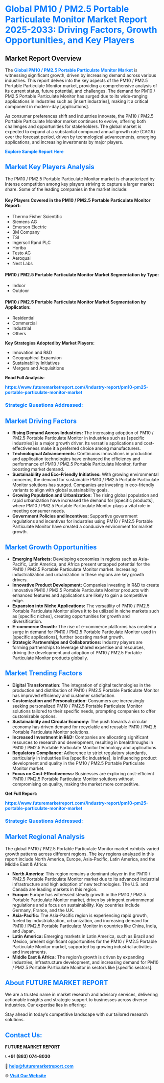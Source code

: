 <h1 style="color: #007BFF;">Global PM10 / PM2.5 Portable Particulate Monitor Market Report 2025-2033: Driving Factors, Growth Opportunities, and Key Players</h1>

<section id="overview">
<h2>Market Report Overview</h2>
<p>The <a href="https://www.futuremarketreport.com//industry-report/pm10-pm25-portable-particulate-monitor-market" style="color: #007BFF; text-decoration: none;"><strong>Global PM10 / PM2.5 Portable Particulate Monitor Market</strong></a> is witnessing significant growth, driven by increasing demand across various industries. This report delves into the key aspects of the PM10 / PM2.5 Portable Particulate Monitor market, providing a comprehensive analysis of its current status, future potential, and challenges. The demand for PM10 / PM2.5 Portable Particulate Monitor has surged due to its wide-ranging applications in industries such as [insert industries], making it a critical component in modern-day [applications].</p>
<p>As consumer preferences shift and industries innovate, the PM10 / PM2.5 Portable Particulate Monitor market continues to evolve, offering both challenges and opportunities for stakeholders. The global market is expected to expand at a substantial compound annual growth rate (CAGR) over the forecast period, driven by technological advancements, emerging applications, and increasing investments by major players.</p>
</section>

<section id="overview">
<p><a href="https://www.futuremarketreport.com//request-sample/reportId=46240" style="color: #007BFF; text-decoration: none;"><strong>Explore Sample Report Here</strong></a></p>
</section>

<section id="key-players">
<h2 style="color: #007BFF;">Market Key Players Analysis</h2>
<p>The PM10 / PM2.5 Portable Particulate Monitor market is characterized by intense competition among key players striving to capture a larger market share. Some of the leading companies in the market include:</p>
<h4>Key Players Covered in the PM10 / PM2.5 Portable Particulate Monitor Report:</h4>
<ul><li>Thermo Fisher Scientific</li><li>Siemens AG</li><li>Emerson Electric</li><li>3M Company</li><li>TSI</li><li>Ingersoll Rand PLC</li><li>Horiba</li><li>Testo AG</li><li>Aeroqual</li><li>Nest Labs</li></ul>
<h4>PM10 / PM2.5 Portable Particulate Monitor Market Segmentation by Type:</h4>
<ul><li>Indoor</li><li>Outdoor</li></ul>

<h4>PM10 / PM2.5 Portable Particulate Monitor Market Segmentation by Application:</h4>
<ul><li>Residential</li><li>Commercial</li><li>Industrial</li><li>Others</li></ul>
<p><strong>Key Strategies Adopted by Market Players:</strong></p>
<ul>
<li>Innovation and R&D</li>
<li>Geographical Expansion</li>
<li>Sustainability Initiatives</li>
<li>Mergers and Acquisitions</li>
</ul>
</section>

<section>
<p><strong>Read Full Analysis: </strong></p><a href="https://www.futuremarketreport.com//industry-report/pm10-pm25-portable-particulate-monitor-market" style="color: #007BFF; text-decoration: none;"><strong>https://www.futuremarketreport.com//industry-report/pm10-pm25-portable-particulate-monitor-market</strong></a>
<h3 style="color: #007BFF;">Strategic Questions Addressed:</h3>
</section>

<section id="driving-factors">
<h2 style="color: #007BFF;">Market Driving Factors</h2>
<ul>
<li><strong>Rising Demand Across Industries:</strong> The increasing adoption of PM10 / PM2.5 Portable Particulate Monitor in industries such as [specific industries] is a major growth driver. Its versatile applications and cost-effectiveness make it a preferred choice among manufacturers.</li>
<li><strong>Technological Advancements:</strong> Continuous innovations in production and application technologies have enhanced the efficiency and performance of PM10 / PM2.5 Portable Particulate Monitor, further boosting market demand.</li>
<li><strong>Sustainability and Eco-Friendly Initiatives:</strong> With growing environmental concerns, the demand for sustainable PM10 / PM2.5 Portable Particulate Monitor solutions has surged. Companies are investing in eco-friendly variants to align with global sustainability goals.</li>
<li><strong>Growing Population and Urbanization:</strong> The rising global population and rapid urbanization have increased the demand for [specific products], where PM10 / PM2.5 Portable Particulate Monitor plays a vital role in meeting consumer needs.</li>
<li><strong>Government Policies and Incentives:</strong> Supportive government regulations and incentives for industries using PM10 / PM2.5 Portable Particulate Monitor have created a conducive environment for market growth.</li>
</ul>
</section>

<section id="growth-opportunities">
<h2 style="color: #007BFF;">Market Growth Opportunities</h2>
<ul>
<li><strong>Emerging Markets:</strong> Developing economies in regions such as Asia-Pacific, Latin America, and Africa present untapped potential for the PM10 / PM2.5 Portable Particulate Monitor market. Increasing industrialization and urbanization in these regions are key growth drivers.</li>
<li><strong>Innovative Product Development:</strong> Companies investing in R&D to create innovative PM10 / PM2.5 Portable Particulate Monitor products with enhanced features and applications are likely to gain a competitive edge.</li>
<li><strong>Expansion into Niche Applications:</strong> The versatility of PM10 / PM2.5 Portable Particulate Monitor allows it to be utilized in niche markets such as [specific niches], creating opportunities for growth and diversification.</li>
<li><strong>E-commerce Growth:</strong> The rise of e-commerce platforms has created a surge in demand for PM10 / PM2.5 Portable Particulate Monitor used in [specific applications], further boosting market growth.</li>
<li><strong>Strategic Partnerships and Collaborations:</strong> Industry players are forming partnerships to leverage shared expertise and resources, driving the development and adoption of PM10 / PM2.5 Portable Particulate Monitor products globally.</li>
</ul>
</section>

<section id="trending-factors">
<h2 style="color: #007BFF;">Market Trending Factors</h2>
<ul>
<li><strong>Digital Transformation:</strong> The integration of digital technologies in the production and distribution of PM10 / PM2.5 Portable Particulate Monitor has improved efficiency and customer satisfaction.</li>
<li><strong>Customization and Personalization:</strong> Consumers are increasingly seeking personalized PM10 / PM2.5 Portable Particulate Monitor solutions tailored to their specific needs, prompting companies to offer customizable options.</li>
<li><strong>Sustainability and Circular Economy:</strong> The push towards a circular economy has driven demand for recyclable and reusable PM10 / PM2.5 Portable Particulate Monitor solutions.</li>
<li><strong>Increased Investment in R&D:</strong> Companies are allocating significant resources to research and development, resulting in breakthroughs in PM10 / PM2.5 Portable Particulate Monitor technology and applications.</li>
<li><strong>Regulatory Compliance:</strong> Adherence to strict regulatory standards, particularly in industries like [specific industries], is influencing product development and quality in the PM10 / PM2.5 Portable Particulate Monitor market.</li>
<li><strong>Focus on Cost-Effectiveness:</strong> Businesses are exploring cost-efficient PM10 / PM2.5 Portable Particulate Monitor solutions without compromising on quality, making the market more competitive.</li>
</ul>
</section>

<section>
<p><strong>Get Full Report: </strong></p><a href="https://www.futuremarketreport.com//industry-report/pm10-pm25-portable-particulate-monitor-market" style="color: #007BFF; text-decoration: none;"><strong>https://www.futuremarketreport.com//industry-report/pm10-pm25-portable-particulate-monitor-market</strong></a>
<h3 style="color: #007BFF;">Strategic Questions Addressed:</h3>
</section>


<section id="regional-analysis">
<h2 style="color: #007BFF;">Market Regional Analysis</h2>
<p>The global PM10 / PM2.5 Portable Particulate Monitor market exhibits varied growth patterns across different regions. The key regions analyzed in this report include North America, Europe, Asia-Pacific, Latin America, and the Middle East & Africa:</p>
<ul>
<li><strong>North America:</strong> This region remains a dominant player in the PM10 / PM2.5 Portable Particulate Monitor market due to its advanced industrial infrastructure and high adoption of new technologies. The U.S. and Canada are leading markets in this region.</li>
<li><strong>Europe:</strong> Europe has witnessed steady growth in the PM10 / PM2.5 Portable Particulate Monitor market, driven by stringent environmental regulations and a focus on sustainability. Key countries include Germany, France, and the U.K.</li>
<li><strong>Asia-Pacific:</strong> The Asia-Pacific region is experiencing rapid growth, fueled by industrialization, urbanization, and increasing demand for PM10 / PM2.5 Portable Particulate Monitor in countries like China, India, and Japan.</li>
<li><strong>Latin America:</strong> Emerging markets in Latin America, such as Brazil and Mexico, present significant opportunities for the PM10 / PM2.5 Portable Particulate Monitor market, supported by growing industrial activities and investments.</li>
<li><strong>Middle East & Africa:</strong> The region’s growth is driven by expanding industries, infrastructure development, and increasing demand for PM10 / PM2.5 Portable Particulate Monitor in sectors like [specific sectors].</li>
</ul>
</section>

<footer>
<h2 style="color: #007BFF;">About FUTURE MARKET REPORT</h2>
<p>We are a trusted name in market research and advisory services, delivering actionable insights and strategic support to businesses across diverse industries. Our expertise lies in offering:</p>

<p>Stay ahead in today’s competitive landscape with our tailored research solutions.</p>

<h2 style="color: #007BFF;">Contact Us:</h2>
<p><strong>FUTURE MARKET REPORT</strong></p>
<p>📞 <strong>+91 (883) 074-8030</strong></p>
<p>📧 <strong><a href="mailto:help@futuremarketreport.com" style="color: #007BFF;">help@futuremarketreport.com</a></strong></p>
<p>🌐 <strong><a href="https://www.futuremarketreport.com/" style="color: #007BFF;">Visit Our Website</a></strong></p>
</footer>